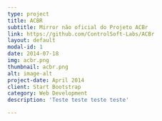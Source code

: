 ```yaml
---
type: project
title: ACBR
subtitle: Mirror não oficial do Projeto ACBr
link: https://github.com/ControlSoft-Labs/ACBr
layout: default
modal-id: 1
date: 2014-07-18
img: acbr.png
thumbnail: acbr.png
alt: image-alt
project-date: April 2014
client: Start Bootstrap
category: Web Development
description: 'Teste teste teste teste'

---
```

